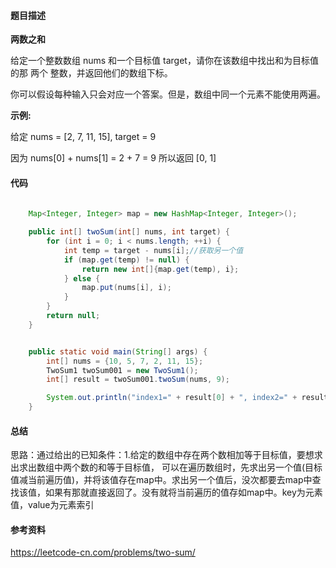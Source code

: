 

#### 题目描述

**两数之和**

给定一个整数数组 nums 和一个目标值 target，请你在该数组中找出和为目标值的那 两个 整数，并返回他们的数组下标。

你可以假设每种输入只会对应一个答案。但是，数组中同一个元素不能使用两遍。

 

**示例:**

给定 nums = [2, 7, 11, 15], target = 9

因为 nums[0] + nums[1] = 2 + 7 = 9
所以返回 [0, 1]



#### 代码



```java
   
    Map<Integer, Integer> map = new HashMap<Integer, Integer>();

    public int[] twoSum(int[] nums, int target) {
        for (int i = 0; i < nums.length; ++i) {
            int temp = target - nums[i];//获取另一个值
            if (map.get(temp) != null) {
                return new int[]{map.get(temp), i};
            } else {
                map.put(nums[i], i);
            }
        }
        return null;
    }


    public static void main(String[] args) {
        int[] nums = {10, 5, 7, 2, 11, 15};
        TwoSum1 twoSum001 = new TwoSum1();
        int[] result = twoSum001.twoSum(nums, 9);

        System.out.println("index1=" + result[0] + ", index2=" + result[1]);
    }

```



#### 总结

思路：通过给出的已知条件：1.给定的数组中存在两个数相加等于目标值，要想求出求出数组中两个数的和等于目标值，
 可以在遍历数组时，先求出另一个值(目标值减当前遍历值)，并将该值存在map中。求出另一个值后，没次都要去map中查找该值，如果有那就直接返回了。没有就将当前遍历的值存如map中。key为元素值，value为元素索引



#### 参考资料

https://leetcode-cn.com/problems/two-sum/

